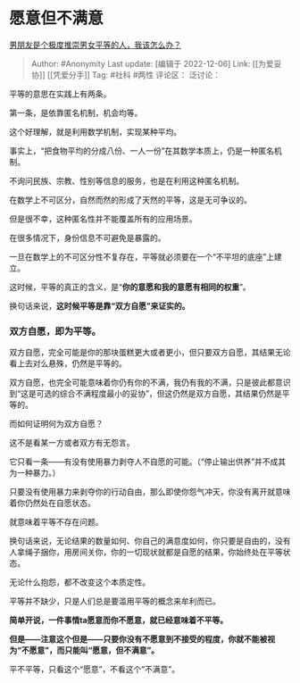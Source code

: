 # 愿意但不满意
[男朋友是个极度推崇男女平等的人，我该怎么办？](https://www.zhihu.com/question/329600375/answer/2789368344)

> Author: #Anonymity
> Last update: [编辑于 2022-12-06]
> Link: [[为爱妥协]] [[凭爱分手]]
> Tag: #社科 #两性
> 评论区：
> 泛讨论：

平等的意思在实践上有两条。

第一条，是依靠匿名机制，机会均等。

这个好理解，就是利用数学机制，实现某种平均。

事实上，“把食物平均的分成八份、一人一份”在其数学本质上，仍是一种匿名机制。

不询问民族、宗教、性别等信息的服务，也是在利用这种匿名机制。

在数学上不可区分，自然而然的形成了天然的平等，这是无可争议的。

但是很不幸，这种匿名性并不能覆盖所有的应用场景。

在很多情况下，身份信息不可避免是暴露的。

一旦在数学上的不可区分性不复存在，平等就必须要在一个“不平坦的底座”上建立。

这时候，平等的真正的含义，是“**你的意愿和我的意愿有相同的权重**”。

换句话来说，**这时候平等是靠“双方自愿”来证实的。**

### 双方自愿，即为平等。

双方自愿，完全可能是你的那块蛋糕更大或者更小，但只要双方自愿，其结果无论看上去对么悬殊，仍然是平等的。

双方自愿，也完全可能意味着你仍有你的不满，我仍有我的不满，只是彼此都意识到“这是可选的综合不满程度最小的妥协”，但这仍然是双方自愿，其结果仍然是平等的。

而如何证明何为双方自愿？

这不是看某一方或者双方有无怨言。

它只看一条——有没有使用暴力剥夺人不自愿的可能。（“停止输出供养”并不成其为一种暴力。）

只要没有使用暴力来剥夺你的行动自由，那么即使你怨气冲天，你没有离开就意味着你仍然处在自愿状态。

就意味着平等不存在问题。

换句话来说，无论结果的数量如何、你自己的满意度如何，你只要是自由的，没有人拿绳子捆你，用房间关你，你的一切现状就都是自愿的结果，你始终处在平等状态。

无论什么抱怨，都不改变这个本质定性。

平等并不缺少，只是人们总是要滥用平等的概念来牟利而已。

**简单开说，一件事情ta愿意而你不愿意，就已经意味着不平等。**

**但是——注意这个但是——只要你没有不愿意到不接受的程度，你就不能被视为“不愿意”，而只能叫“愿意，但不满意”。**

平不平等，只看这个“愿意”，不看这个“不满意”。
